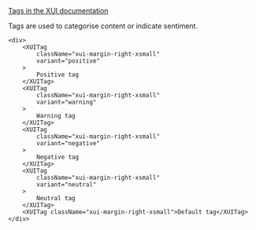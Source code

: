 <div class="xui-margin-vertical">
	<a href="../section-building-blocks-identifiers-tag.html" isDocLink>Tags in the XUI documentation</a>
</div>

Tags are used to categorise content or indicate sentiment.

```
<div>
	<XUITag
		className="xui-margin-right-xsmall"
		variant="positive"
	>
		Positive tag
	</XUITag>
	<XUITag
		className="xui-margin-right-xsmall"
		variant="warning"
	>
		Warning tag
	</XUITag>
	<XUITag
		className="xui-margin-right-xsmall"
		variant="negative"
	>
		Negative tag
	</XUITag>
	<XUITag
		className="xui-margin-right-xsmall"
		variant="neutral"
	>
		Neutral tag
	</XUITag>
	<XUITag className="xui-margin-right-xsmall">Default tag</XUITag>
</div>
```

